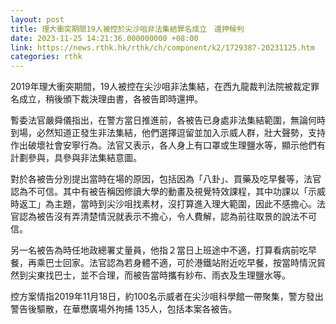 ```yaml
---
layout: post
title: 理大衝突期間19人被控於尖沙咀非法集結罪名成立　還押候判
date: 2023-11-25 14:21:36.000000000 +08:00
link: https://news.rthk.hk/rthk/ch/component/k2/1729387-20231125.htm
categories: rthk
---
```


2019年理大衝突期間，19人被控在尖沙咀非法集結，在西九龍裁判法院被裁定罪名成立，稍後頒下裁決理由書，各被告即時還押。

暫委法官嚴舜儀指出，在警方當日推進前，各被告已身處非法集結範圍，無論何時到場，必然知道正發生非法集結，他們選擇逗留並加入示威人群，壯大聲勢，支持作出破壞社會安寧行為。法官又表示，各人身上有口罩或生理鹽水等，顯示他們有計劃參與，具參與非法集結意圖。

對於各被告分別提出當時在場的原因，包括因為「八卦」、買藥及吃早餐等，法官認為不可信。其中有被告稱因修讀大學的動畫及視覺特效課程，其中功課以「示威時返工」為主題，當時到尖沙咀找素材，沒打算進入理大範圍，因此不感擔心。法官認為被告沒有弄清楚情況就表示不擔心，令人費解，認為前往取景的說法不可信。

另一名被告為時任地政總署丈量員，他指２當日上班途中不適，打算看病前吃早餐，再乘巴士回家。法官認為若身體不適，可於港鐵站附近吃早餐，按當時情況貿然到尖東找巴士，並不合理，而被告當時攜有紗布、雨衣及生理鹽水等。

控方案情指2019年11月18日，約100名示威者在尖沙咀科學館一帶聚集，警方發出警告後驅散，在華懋廣場外拘捕 135人，包括本案各被告。
